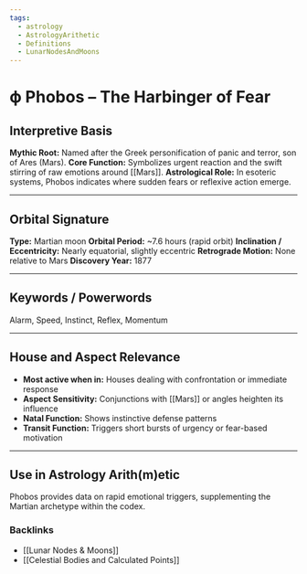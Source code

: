 ```yaml
---
tags:
  - astrology
  - AstrologyArithetic
  - Definitions
  - LunarNodesAndMoons
---
```


# ϕ Phobos – The Harbinger of Fear

## Interpretive Basis

**Mythic Root:**
Named after the Greek personification of panic and terror, son of Ares (Mars).
**Core Function:**
Symbolizes urgent reaction and the swift stirring of raw emotions around [[Mars]].
**Astrological Role:**
In esoteric systems, Phobos indicates where sudden fears or reflexive action emerge.

---

## Orbital Signature

**Type:** Martian moon
**Orbital Period:** ~7.6 hours (rapid orbit)
**Inclination / Eccentricity:** Nearly equatorial, slightly eccentric
**Retrograde Motion:** None relative to Mars
**Discovery Year:** 1877

---

## Keywords / Powerwords

Alarm, Speed, Instinct, Reflex, Momentum

---

## House and Aspect Relevance

- **Most active when in:** Houses dealing with confrontation or immediate response
- **Aspect Sensitivity:** Conjunctions with [[Mars]] or angles heighten its influence
- **Natal Function:** Shows instinctive defense patterns
- **Transit Function:** Triggers short bursts of urgency or fear-based motivation

---

## Use in Astrology Arith(m)etic

Phobos provides data on rapid emotional triggers, supplementing the Martian archetype within the codex.

### Backlinks
- [[Lunar Nodes & Moons]]
- [[Celestial Bodies and Calculated Points]]
